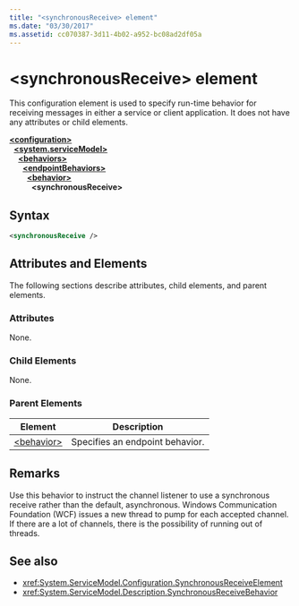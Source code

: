 ```yaml
---
title: "<synchronousReceive> element"
ms.date: "03/30/2017"
ms.assetid: cc070387-3d11-4b02-a952-bc08ad2df05a
---
```

# \<synchronousReceive> element
This configuration element is used to specify run-time behavior for receiving messages in either a service or client application. It does not have any attributes or child elements.  
  
[**\<configuration>**](../configuration-element.md)\
&nbsp;&nbsp;[**\<system.serviceModel>**](system-servicemodel.md)\
&nbsp;&nbsp;&nbsp;&nbsp;[**\<behaviors>**](behaviors.md)\
&nbsp;&nbsp;&nbsp;&nbsp;&nbsp;&nbsp;[**\<endpointBehaviors>**](endpointbehaviors.md)\
&nbsp;&nbsp;&nbsp;&nbsp;&nbsp;&nbsp;&nbsp;&nbsp;[**\<behavior>**](behavior-of-endpointbehaviors.md)\
&nbsp;&nbsp;&nbsp;&nbsp;&nbsp;&nbsp;&nbsp;&nbsp;&nbsp;&nbsp;**\<synchronousReceive>**  
  
## Syntax  
  
```xml  
<synchronousReceive />
```  
  
## Attributes and Elements  
 The following sections describe attributes, child elements, and parent elements.  
  
### Attributes  
 None.  
  
### Child Elements  
 None.  
  
### Parent Elements  
  
|Element|Description|  
|-------------|-----------------|  
|[\<behavior>](behavior-of-endpointbehaviors.md)|Specifies an endpoint behavior.|  
  
## Remarks  
 Use this behavior to instruct the channel listener to use a synchronous receive rather than the default, asynchronous. Windows Communication Foundation (WCF) issues a new thread to pump for each accepted channel. If there are a lot of channels, there is the possibility of running out of threads.  
  
## See also

- <xref:System.ServiceModel.Configuration.SynchronousReceiveElement>
- <xref:System.ServiceModel.Description.SynchronousReceiveBehavior>

